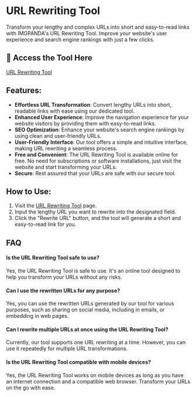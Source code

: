 # URL Rewriting Tool

Transform your lengthy and complex URLs into short and easy-to-read links with IMGPANDA's URL Rewriting Tool. Improve your website's user experience and search engine rankings with just a few clicks.

## 🔗 Access the Tool Here
[URL Rewriting Tool](https://imgpanda.com/url-rewriting-tool/)

## Features:

- **Effortless URL Transformation**: Convert lengthy URLs into short, readable links with ease using our dedicated tool.
- **Enhanced User Experience**: Improve the navigation experience for your website visitors by providing them with easy-to-read links.
- **SEO Optimization**: Enhance your website's search engine rankings by using clean and user-friendly URLs.
- **User-Friendly Interface**: Our tool offers a simple and intuitive interface, making URL rewriting a seamless process.
- **Free and Convenient**: The URL Rewriting Tool is available online for free. No need for subscriptions or software installations, just visit the website and start transforming your URLs.
- **Secure**: Rest assured that your URLs are safe with our secure tool.

## How to Use:

1. Visit the [URL Rewriting Tool](https://imgpanda.com/url-rewriting-tool/) page.
2. Input the lengthy URL you want to rewrite into the designated field.
3. Click the "Rewrite URL" button, and the tool will generate a short and easy-to-read link for you.

## FAQ

#### Is the URL Rewriting Tool safe to use?

Yes, the URL Rewriting Tool is safe to use. It's an online tool designed to help you transform your URLs without any risks.

#### Can I use the rewritten URLs for any purpose?

Yes, you can use the rewritten URLs generated by our tool for various purposes, such as sharing on social media, including in emails, or embedding in web pages.

#### Can I rewrite multiple URLs at once using the URL Rewriting Tool?

Currently, our tool supports one URL rewriting at a time. However, you can use it repeatedly for multiple URL transformations.

#### Is the URL Rewriting Tool compatible with mobile devices?

Yes, the URL Rewriting Tool works on mobile devices as long as you have an internet connection and a compatible web browser. Transform your URLs on the go with ease.
